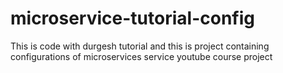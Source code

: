 # microservice-tutorial-config
This is code with durgesh tutorial and this is project containing configurations of microservices service youtube course project
